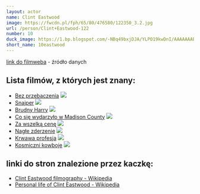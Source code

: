 ```yaml
---
layout: actor
name: Clint Eastwood
image: https://fwcdn.pl/fph/65/80/476580/122350_3.2.jpg
url: /person/Clint+Eastwood-122
number: 10
duck_image: https://1.bp.blogspot.com/-NBq49bxjDJA/YLPO19kwDnI/AAAAAAAEGUk/lKNfiqsrIAEay-gXSf-fzfnlsMi6JYYnACLcBGAsYHQ/s798/clint-eastwood-1.jpg
short_name: 10eastwood
---
```

[link do filmweba](https://www.filmweb.pl/person/Clint+Eastwood-122) - źródło danych

## Lista filmów, z których jest znany:
- [Bez przebaczenia](https://www.filmweb.pl/film/Bez+przebaczenia-1992-1241)
![](https://fwcdn.pl/fpo/12/41/1241/8022079_1.7.webp)
- [Snajper](https://www.filmweb.pl/film/Snajper-2014-656040)
![](https://fwcdn.pl/fpo/60/40/656040/7666910_2.7.webp)
- [Brudny Harry](https://www.filmweb.pl/film/Brudny+Harry-1971-4357)
![](https://fwcdn.pl/fpo/43/57/4357/7468709_1.7.webp)
- [Co się wydarzyło w Madison County](https://www.filmweb.pl/film/Co+si%C4%99+wydarzy%C5%82o+w+Madison+County-1995-641)
![](https://fwcdn.pl/fpo/06/41/641/7469336_1.7.webp)
- [Za wszelką cenę](https://www.filmweb.pl/film/Za+wszelk%C4%85+cen%C4%99-2004-123697)
![](https://fwcdn.pl/fpo/36/97/123697/7517900_2.7.webp)
- [Nagłe zderzenie](https://www.filmweb.pl/film/Nag%C5%82e+zderzenie-1983-7997)
![](https://fwcdn.pl/fpo/79/97/7997/7468560_1.7.webp)
- [Krwawa profesja](https://www.filmweb.pl/film/Krwawa+profesja-2002-33405)
![](https://fwcdn.pl/fpo/34/05/33405/7468648_1.7.webp)
- [Kosmiczni kowboje](https://www.filmweb.pl/film/Kosmiczni+kowboje-2000-1082)
![](https://fwcdn.pl/fpo/10/82/1082/7130602_1.7.webp)


## linki do stron znalezione przez kaczkę:
- [Clint Eastwood filmography - Wikipedia](https://en.wikipedia.org/wiki/Clint_Eastwood_filmography)
- [Personal life of Clint Eastwood - Wikipedia](https://en.wikipedia.org/wiki/Personal_life_of_Clint_Eastwood)
